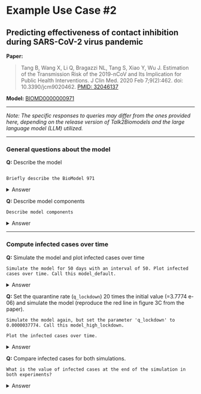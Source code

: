 # Example Use Case #2
## Predicting effectiveness of contact inhibition during SARS-CoV-2 virus pandemic


**Paper:**
> Tang B, Wang X, Li Q, Bragazzi NL, Tang S, Xiao Y, Wu J. Estimation of the Transmission Risk of the 2019-nCoV and Its Implication for Public Health Interventions. J Clin Med. 2020 Feb 7;9(2):462. doi: 10.3390/jcm9020462. [PMID: 32046137](https://pubmed.ncbi.nlm.nih.gov/32046137/)

**Model:** [BIOMD0000000971](https://www.ebi.ac.uk/biomodels/BIOMD0000000971)

<hr>

<i>Note: The specific responses to queries may differ from the ones provided here, depending on the release version of Talk2Biomodels and the large language model (LLM) utilized.</i>

<hr>

### General questions about the model


**Q:** Describe the model <br>

```

Briefly describe the BioModel 971
```
<details>
<summary>Answer</summary>

The BioModel 971, named "Tang2020 - Estimation of transmission risk of COVID-19 and impact of public health interventions," focuses on the rapid spread of the novel coronavirus (2019-nCoV) since its emergence in Wuhan, China. It utilizes a deterministic compartmental model to estimate the basic reproduction number, which is crucial for understanding the potential severity of the outbreak and guiding disease intervention strategies.

The model indicates that the control reproduction number could be as high as 6.47, and sensitivity analyses suggest that interventions like intensive contact tracing, quarantine, and isolation can significantly reduce transmission risk. The study highlights the effectiveness of travel restrictions implemented by Chinese authorities, showing that such measures can lead to a substantial decrease in the number of infected individuals. Under strict measures, the outbreak is expected to peak within two weeks, with a notable reduction in cases due to travel restrictions.

</details>

**Q:** Describe model components <br>

```
Describe model components
```

<details>

<summary>Answer</summary>

The components of BioModel 971 include:
<h3>Species:</h3>
<ul>
  <li><strong>Susceptible:</strong> Individuals who are at risk of contracting the virus.</li>
  <li><strong>Exposed:</strong> Individuals who have been exposed to the virus but are not yet infectious.</li>
  <li><strong>Infected:</strong> Individuals who are currently infected and can transmit the virus.</li>
  <li><strong>Asymptomatic:</strong> Infected individuals who do not show symptoms but can still spread the virus.</li>
  <li><strong>Susceptible_quarantined:</strong> Susceptible individuals who are in quarantine.</li>
  <li><strong>Exposed_quarantined:</strong> Exposed individuals who are in quarantine.</li>
  <li><strong>Hospitalised:</strong> Individuals who are hospitalized due to severe infection.</li>
  <li><strong>Recovered:</strong> Individuals who have recovered from the infection.</li>
</ul>

<h3>Parameters:</h3>
<ul>
  <li><strong>c:</strong> Contact rate.</li>
  <li><strong>beta:</strong> Transmission probability per contact.</li>
  <li><strong>q:</strong> Quarantine rate.</li>
  <li><strong>sigma:</strong> Rate of progression from exposed to infected.</li>
  <li><strong>lambda:</strong> Rate of recovery.</li>
  <li><strong>rho:</strong> Rate of hospitalization.</li>
  <li><strong>delta_I:</strong> Rate of death for infected individuals.</li>
  <li><strong>delta_q:</strong> Rate of death for quarantined individuals.</li>
  <li><strong>gamma_I:</strong> Recovery rate for infected individuals.</li>
  <li><strong>gamma_A:</strong> Recovery rate for asymptomatic individuals.</li>
  <li><strong>gamma_H:</strong> Recovery rate for hospitalized individuals.</li>
  <li><strong>alpha:</strong> Rate of symptomatic infection.</li>
  <li><strong>theta:</strong> Effectiveness of interventions.</li>
  <li><strong>c_lockdown:</strong> Contact rate during lockdown.</li>
  <li><strong>q_lockdown:</strong> Quarantine rate during lockdown.</li>
  <li><strong>Infected:</strong> Number of infected individuals.</li>
</ul>

<h3>Compartments:</h3>
<ul>
  <li><strong>Wuhan:</strong> The geographical compartment where the model is focused.</li>
</ul>

<h3>Units:</h3>
<ul>
  <li><strong>Time Unit:</strong> Days (d)</li>
  <li><strong>Quantity Unit:</strong> Number of individuals (#)</li>
  <li><strong>Length Unit:</strong> Meters (m)</li>
  <li><strong>Area Unit:</strong> Square meters (m²)</li>
  <li><strong>Volume Unit:</strong> Milliliters (ml)</li>
</ul>

<p>These components work together to simulate the dynamics of the COVID-19 outbreak and the impact of public health interventions.</p>
</details>


<hr>

### Compute infected cases over time
**Q:** Simulate the model and plot infected cases over time <br>

```
Simulate the model for 50 days with an interval of 50. Plot infected cases over time. Call this model_default.
```

<details>

<summary>Answer</summary>
<img src="../figures/C2_q3.png" width="600"/>
</details>


**Q:** Set the quarantine rate (`q_lockdown`) 20 times the initial value (=3.7774 e-06) and simulate the model (reproduce the red line in figure 3C from the paper). <br>



```
Simulate the model again, but set the parameter 'q_lockdown' to 0.0000037774. Call this model_high_lockdown.
```

```
Plot the infected cases over time.
```

<details>
<summary>Answer</summary>
<img src="../figures/C2_q4.png" width="600"/>
</details>


**Q:** Compare infected cases for both simulations. <br>

```
What is the value of infected cases at the end of the simulation in both experiments?
```

<details>
<summary>Answer</summary>

The values of infected cases at the end of the simulations are as follows:
<ul>
  <li>For the experiment model_default, the value is approximately <strong>104,338.52</strong></li>
  <li>For the experiment model_high_lockdown, the value is approximately <strong>7,275.49</strong></li>
</ul>
</details>